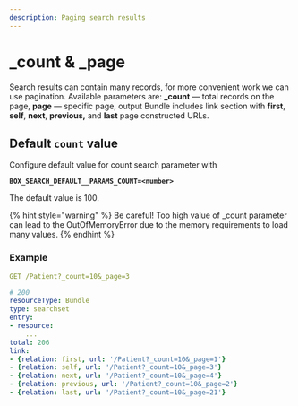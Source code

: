 ```yaml
---
description: Paging search results
---
```


# \_count & \_page

Search results can contain many records, for more convenient work we can use pagination. Available parameters are: **\_count** — total records on the page, **page** — specific page, output Bundle includes link section with **first**, **self**, **next**, **previous,** and **last** page constructed URLs.

## Default `count` value

Configure default value for count search parameter with&#x20;

<pre class="language-yaml"><code class="lang-yaml"><strong>BOX_SEARCH_DEFAULT__PARAMS_COUNT=&#x3C;number>
</strong></code></pre>

The default value is 100.&#x20;

{% hint style="warning" %}
Be careful! Too high value of \_count parameter can lead to the OutOfMemoryError due to the memory requirements to load many values.
{% endhint %}

### Example

```yaml
GET /Patient?_count=10&_page=3

# 200
resourceType: Bundle
type: searchset
entry:
- resource:
    ...
total: 206
link:
- {relation: first, url: '/Patient?_count=10&_page=1'}
- {relation: self, url: '/Patient?_count=10&_page=3'}
- {relation: next, url: '/Patient?_count=10&_page=4'}
- {relation: previous, url: '/Patient?_count=10&_page=2'}
- {relation: last, url: '/Patient?_count=10&_page=21'}
```
